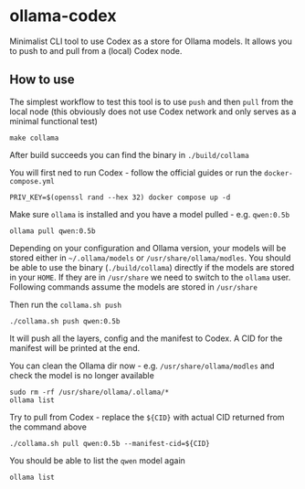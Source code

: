 # ollama-codex

Minimalist CLI tool to use Codex as a store for Ollama models. It allows you to push to and pull from a (local) Codex node. 

## How to use

The simplest workflow to test this tool is to use `push` and then `pull` from the local node (this obviously does not use Codex network and only serves as a minimal functional test)

```
make collama
```

After build succeeds you can find the binary in `./build/collama`

You will first ned to run Codex - follow the official guides or run the `docker-compose.yml`

```
PRIV_KEY=$(openssl rand --hex 32) docker compose up -d
```

Make sure `ollama` is installed and you have a model pulled - e.g. `qwen:0.5b`

```
ollama pull qwen:0.5b
```

Depending on your configuration and Ollama version, your models will be stored either in `~/.ollama/models` or `/usr/share/ollama/modles`. You should be able to use the binary (`./build/collama`) directly if the models are stored in your `HOME`. If they are in `/usr/share` we need to switch to the `ollama` user. Following commands assume the models are stored in `/usr/share`

Then run the `collama.sh push`

```
./collama.sh push qwen:0.5b
```

It will push all the layers, config and the manifest to Codex. A CID for the manifest will be printed at the end.

You can clean the Ollama dir now - e.g. `/usr/share/ollama/modles` and check the model is no longer available

```
sudo rm -rf /usr/share/ollama/.ollama/*
ollama list
```

Try to pull from Codex - replace the `${CID}` with actual CID returned from the command above

```
./collama.sh pull qwen:0.5b --manifest-cid=${CID}
```

You should be able to list the `qwen` model again

```
ollama list
```
